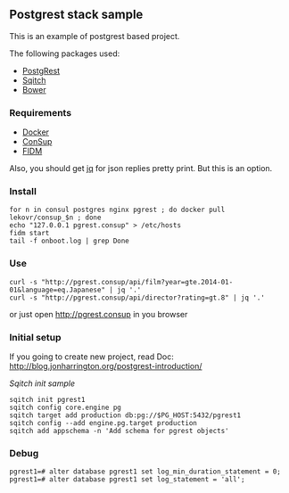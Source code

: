 ## Postgrest stack sample

This is an example of postgrest based project.

The following packages used:

* [PostgRest](https://github.com/begriffs/postgrest)
* [Sqitch](http://sqitch.org/)
* [Bower](http://bower.io/)

### Requirements

* [Docker](http://docker.io)
* [ConSup](https://github.com/LeKovr/consup)
* [FIDM](https://github.com/LeKovr/fidm)

Also, you should get [jq](http://stedolan.github.com/jq) for json replies pretty print. But this is an option.

### Install

```
for n in consul postgres nginx pgrest ; do docker pull lekovr/consup_$n ; done
echo "127.0.0.1 pgrest.consup" > /etc/hosts
fidm start
tail -f onboot.log | grep Done
```

### Use

```
curl -s "http://pgrest.consup/api/film?year=gte.2014-01-01&language=eq.Japanese" | jq '.'
curl -s "http://pgrest.consup/api/director?rating=gt.8" | jq '.'
```
or just open http://pgrest.consup in you browser

### Initial setup

If you going to create new project, read
Doc: http://blog.jonharrington.org/postgrest-introduction/

*Sqitch init sample*
```
sqitch init pgrest1
sqitch config core.engine pg
sqitch target add production db:pg://$PG_HOST:5432/pgrest1
sqitch config --add engine.pg.target production
sqitch add appschema -n 'Add schema for pgrest objects'
```

### Debug

```
pgrest1=# alter database pgrest1 set log_min_duration_statement = 0;
pgrest1=# alter database pgrest1 set log_statement = 'all';
```

